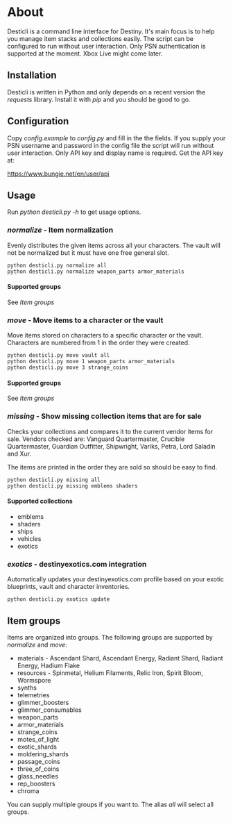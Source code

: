 # About

Desticli is a command line interface for Destiny. It's main focus is to help you manage item stacks and collections easily. The script can be configured to run without user interaction. Only PSN authentication is supported at the moment. Xbox Live might come later.

## Installation

Desticli is written in Python and only depends on a recent version the _requests_ library. Install it with _pip_ and you should be good to go.

## Configuration

Copy _config.example_ to _config.py_ and fill in the the fields. If you supply your PSN username and password in the config file the script will run without user interaction. Only API key and display name is required. Get the API key at:

https://www.bungie.net/en/user/api

## Usage

Run _python desticli.py -h_ to get usage options.

### *normalize* - Item normalization

Evenly distributes the given items across all your characters. The vault will not be normalized but it must have one free general slot.

```
python desticli.py normalize all
python desticli.py normalize weapon_parts armor_materials
```

#### Supported groups

See *Item groups*

### *move* - Move items to a character or the vault

Move items stored on characters to a specific character or the vault. Characters are numbered from 1 in the order they were created.

```
python desticli.py move vault all
python desticli.py move 1 weapon_parts armor_materials
python desticli.py move 3 strange_coins
```

#### Supported groups

See *Item groups*

### *missing* - Show missing collection items that are for sale

Checks your collections and compares it to the current vendor items for sale. Vendors checked are: Vanguard Quartermaster, Crucible Quartermaster, Guardian Outfitter, Shipwright, Variks, Petra, Lord Saladin and Xur.

The items are printed in the order they are sold so should be easy to find.

```
python desticli.py missing all
python desticli.py missing emblems shaders
```

#### Supported collections

* emblems
* shaders
* ships
* vehicles
* exotics

### *exotics* - destinyexotics.com integration

Automatically updates your destinyexotics.com profile based on your exotic blueprints, vault and character inventories.

```
python desticli.py exotics update
```

## Item groups

Items are organized into groups. The following groups are supported by *normalize* and *move*:

* materials - Ascendant Shard, Ascendant Energy, Radiant Shard, Radiant Energy, Hadium Flake
* resources - Spinmetal, Helium Filaments, Relic Iron, Spirit Bloom, Wormspore
* synths
* telemetries
* glimmer_boosters
* glimmer_consumables
* weapon_parts
* armor_materials
* strange_coins
* motes_of_light
* exotic_shards
* moldering_shards
* passage_coins
* three_of_coins
* glass_needles
* rep_boosters
* chroma

You can supply multiple groups if you want to. The alias _all_ will select all groups.
